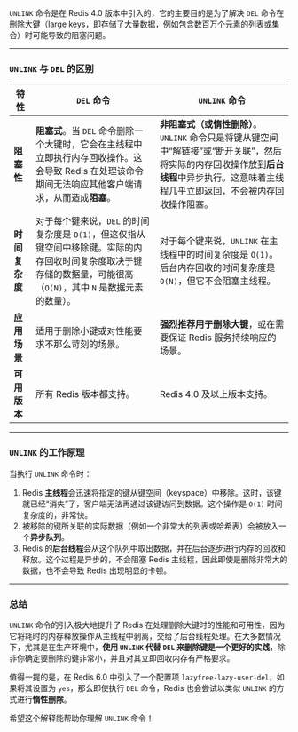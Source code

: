 `UNLINK` 命令是在 Redis 4.0 版本中引入的，它的主要目的是为了解决 `DEL` 命令在删除大键（large keys，即存储了大量数据，例如包含数百万个元素的列表或集合）时可能导致的阻塞问题。

---

### `UNLINK` 与 `DEL` 的区别

| 特性 | `DEL` 命令 | `UNLINK` 命令 |
|---|---|---|
| **阻塞性** | **阻塞式**。当 `DEL` 命令删除一个大键时，它会在主线程中立即执行内存回收操作。这会导致 Redis 在处理该命令期间无法响应其他客户端请求，从而造成**阻塞**。 | **非阻塞式（或惰性删除）**。`UNLINK` 命令只是将键从键空间中“解链接”或“断开关联”，然后将实际的内存回收操作放到**后台线程**中异步执行。这意味着主线程几乎立即返回，不会被内存回收操作阻塞。 |
| **时间复杂度** | 对于每个键来说，`DEL` 的时间复杂度是 `O(1)`，但这仅指从键空间中移除键。实际的内存回收时间复杂度取决于键存储的数据量，可能很高（`O(N)`，其中 `N` 是数据元素的数量）。 | 对于每个键来说，`UNLINK` 在主线程中的时间复杂度是 `O(1)`。后台内存回收的时间复杂度是 `O(N)`，但它不会阻塞主线程。 |
| **应用场景** | 适用于删除小键或对性能要求不那么苛刻的场景。 | **强烈推荐用于删除大键**，或在需要保证 Redis 服务持续响应的场景。 |
| **可用版本** | 所有 Redis 版本都支持。 | Redis 4.0 及以上版本支持。 |

---

### `UNLINK` 的工作原理

当执行 `UNLINK` 命令时：

1.  Redis **主线程**会迅速将指定的键从键空间（keyspace）中移除。这时，该键就已经“消失”了，客户端无法再通过该键访问到数据。这个操作是 `O(1)` 时间复杂度的，非常快。
2.  被移除的键所关联的实际数据（例如一个非常大的列表或哈希表）会被放入一个**异步队列**。
3.  Redis 的**后台线程**会从这个队列中取出数据，并在后台逐步进行内存的回收和释放。这个过程是异步的，不会阻塞 Redis 主线程，因此即使是删除非常大的数据，也不会导致 Redis 出现明显的卡顿。

---

### 总结

`UNLINK` 命令的引入极大地提升了 Redis 在处理删除大键时的性能和可用性，因为它将耗时的内存释放操作从主线程中剥离，交给了后台线程处理。在大多数情况下，尤其是在生产环境中，**使用 `UNLINK` 代替 `DEL` 来删除键是一个更好的实践**，除非你确定要删除的键非常小，并且对其立即回收内存有严格要求。

值得一提的是，在 Redis 6.0 中引入了一个配置项 `lazyfree-lazy-user-del`，如果将其设置为 `yes`，那么即使执行 `DEL` 命令，Redis 也会尝试以类似 `UNLINK` 的方式进行**惰性删除**。

希望这个解释能帮助你理解 `UNLINK` 命令！
